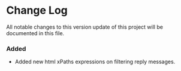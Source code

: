 # Change Log
All notable changes to this version update of this project will be documented in this file.

### Added
- Added new html xPaths expressions on filtering reply messages. 